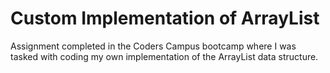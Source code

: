# Custom Implementation of ArrayList

Assignment completed in the Coders Campus bootcamp where I was tasked with coding my own implementation of the ArrayList data structure.

